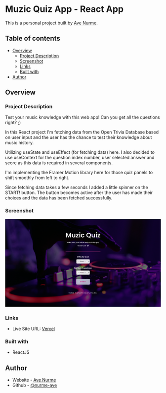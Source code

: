 # Muzic Quiz App - React App

This is a personal project built by [Ave Nurme](https://www.avenurme.dev).

## Table of contents

- [Overview](#overview)
  - [Project Description](#project-description)
  - [Screenshot](#screenshot)
  - [Links](#links)
  - [Built with](#built-with)
- [Author](#author)

## Overview

### Project Description

Test your music knowledge with this web app! Can you get all the questions right? ;)

In this React project I'm fetching data from the Open Trivia Database based on user input and the user has the chance to test their knowledge about music history.

Utilizing useState and useEffect (for fetching data) here. I also decided to use useContext for the question index number, user selected answer and score as this data is required in several components.

I'm implementing the Framer Motion library here for those quiz panels to shift smoothly from left to right.

Since fetching data takes a few seconds I added a little spinner on the START! button. The button becomes active after the user has made their choices and the data has been fetched successfully.

### Screenshot

![Screenshot of my solution](/src/images/music_quiz.png)

### Links

- Live Site URL: [Vercel](https://react-muzic-quiz.vercel.app/)

### Built with

- ReactJS

## Author

- Website - [Ave Nurme](https://www.avenurme.dev)
- Github - [@nurme-ave](https://github.com/nurme-ave)